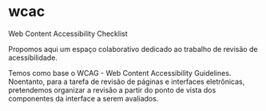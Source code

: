 # wcac
Web Content Accessibility Checklist

Propomos aqui um espaço colaborativo dedicado ao trabalho de revisão de acessibilidade.

Temos como base o WCAG - Web Content Accessibility Guidelines. Noentanto, para a tarefa de revisão de páginas e interfaces eletrônicas, pretendemos organizar a revisão a partir do ponto de vista dos componentes da interface a serem avaliados.
